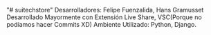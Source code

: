 "# suitechstore" 
Desarrolladores: Felipe Fuenzalida, Hans Gramusset
Desarrollado Mayormente con Extensión Live Share, VSC(Porque no podíamos hacer Commits XD)
Ambiente Utilizado: Python, Django.

